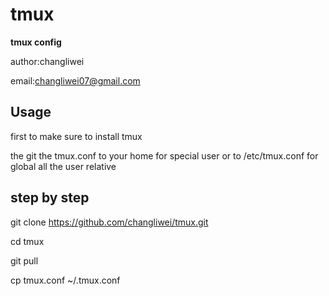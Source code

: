 tmux
====

**tmux config**

author:changliwei

email:changliwei07@gmail.com

Usage
----
first to make sure to install tmux

the git the tmux.conf to your home for special user or to /etc/tmux.conf for global all the user relative

step by  step
----
git clone https://github.com/changliwei/tmux.git

cd  tmux

git pull

cp tmux.conf ~/.tmux.conf
